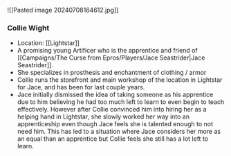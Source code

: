 ![[Pasted image 20240708164612.jpg]]
### Collie Wight
- Location: [[Lightstar]]
- A promising young Artificer who is the apprentice and friend of [[Campaigns/The Curse from Epros/Players/Jace Seastrider|Jace Seastrider]].
- She specializes in prosthesis and enchantment of clothing / armor
- Collie runs the storefront and main workshop of the location in Lightstar for Jace, and has been for last couple years.
- Jace initially dismissed the idea of taking someone as his apprentice due to him believing he had too much left to learn to even begin to teach effectively. However after Collie convinced him into hiring her as a helping hand in Lightstar, she slowly worked her way into an apprenticeship even though Jace feels she is talented enough to not need him. This has led to a situation where Jace considers her more as an equal than an apprentice but Collie feels she still has a lot left to learn.